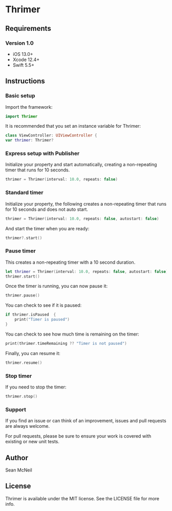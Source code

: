 # Thrimer

## Requirements

### Version 1.0
- iOS 13.0+
- Xcode 12.4+
- Swift 5.5+

## Instructions

### Basic setup

Import the framework:

```swift
import Thrimer
```

It is recommended that you set an instance variable for Thrimer:
```swift
class ViewController: UIViewController {
var thrimer: Thrimer?
```

### Express setup with Publisher

Initialize your property and start automatically, creating a non-repeating timer that runs for 10 seconds.
```swift
thrimer = Thrimer(interval: 10.0, repeats: false)
```

### Standard timer

Initialize your property, the following creates a non-repeating timer that runs for 10 seconds and does not auto start.
```swift
thrimer = Thrimer(interval: 10.0, repeats: false, autostart: false)
```

And start the timer when you are ready:
```swift
thrimer?.start()
```

### Pause timer

This creates a non-repeating timer with a 10 second duration.

```swift
let thrimer = Thrimer(interval: 10.0, repeats: false, autostart: false)
thrimer.start()
```

Once the timer is running, you can now pause it:

```swift
thrimer.pause()
```

You can check to see if it is paused:

```swift
if thrimer.isPaused  {
    print("Timer is paused")
}
```

You can check to see how much time is remaining on the timer:
```swift
print(thrimer.timeRemaining ?? "Timer is not paused")
```

Finally, you can resume it:

```swift
thrimer.resume()
```

### Stop timer

If you need to stop the timer:

```swift
thrimer.stop()
```

### Support

If you find an issue or can think of an improvement, issues and pull requests are always welcome. 

For pull requests, please be sure to ensure your work is covered with existing or new unit tests.

## Author

Sean McNeil

## License

Thrimer is available under the MIT license. See the LICENSE file for more info.
